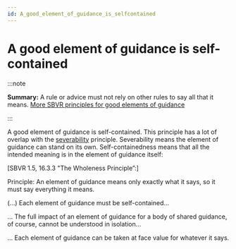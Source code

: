 ```yaml
---
id: A_good_element_of_guidance_is_selfcontained
---
```


# A good element of guidance is self-contained


:::note

**Summary:**  A rule or advice must not rely on other rules to say all that it means.
[More SBVR principles for good elements of guidance](/Business_rules/Good_elements_of_guidance/Good_elements_of_guidance.md)

:::

A good element of guidance is self-contained. This principle has a lot of overlap with the [severability](/Business_rules/Good_elements_of_guidance/A_good_element_of_guidance_is_severable.md) principle. Severability means the element of guidance can stand on its own. Self-containedness means that all the intended meaning is in the element of guidance itself:

[SBVR 1.5, 16.3.3 "The Wholeness Principle”:]

Principle: An element of guidance means only exactly what it says, so it must say everything it means.

(...) Each element of guidance must be self-contained…

… The full impact of an element of guidance for a body of shared guidance, of course, cannot be understood in isolation…

… Each element of guidance can be taken at face value for whatever it says.

 